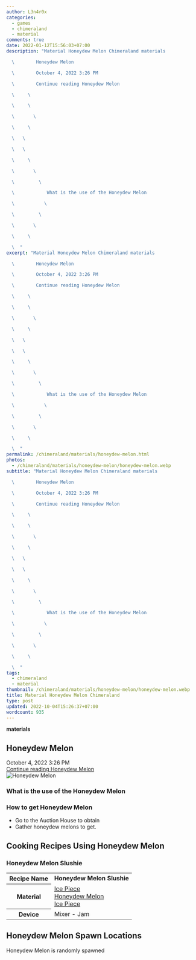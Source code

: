```yaml
---
author: L3n4r0x
categories:
  - games
  - chimeraland
  - material
comments: true
date: 2022-01-12T15:56:03+07:00
description: "Material Honeydew Melon Chimeraland materials

  \        Honeydew Melon

  \        October 4, 2022 3:26 PM

  \        Continue reading Honeydew Melon

  \     \ 

  \     \ 

  \       \ 

  \     \ 

  \   \ 

  \   \ 

  \     \ 

  \       \ 

  \         \ 

  \            What is the use of the Honeydew Melon

  \           \ 

  \         \ 

  \       \ 

  \     \ 

  \  "
excerpt: "Material Honeydew Melon Chimeraland materials

  \        Honeydew Melon

  \        October 4, 2022 3:26 PM

  \        Continue reading Honeydew Melon

  \     \ 

  \     \ 

  \       \ 

  \     \ 

  \   \ 

  \   \ 

  \     \ 

  \       \ 

  \         \ 

  \            What is the use of the Honeydew Melon

  \           \ 

  \         \ 

  \       \ 

  \     \ 

  \  "
permalink: /chimeraland/materials/honeydew-melon.html
photos:
  - /chimeraland/materials/honeydew-melon/honeydew-melon.webp
subtitle: "Material Honeydew Melon Chimeraland materials

  \        Honeydew Melon

  \        October 4, 2022 3:26 PM

  \        Continue reading Honeydew Melon

  \     \ 

  \     \ 

  \       \ 

  \     \ 

  \   \ 

  \   \ 

  \     \ 

  \       \ 

  \         \ 

  \            What is the use of the Honeydew Melon

  \           \ 

  \         \ 

  \       \ 

  \     \ 

  \  "
tags:
  - chimeraland
  - material
thumbnail: /chimeraland/materials/honeydew-melon/honeydew-melon.webp
title: Material Honeydew Melon Chimeraland
type: post
updated: 2022-10-04T15:26:37+07:00
wordcount: 935
---
```


<link
  rel="stylesheet"
  href="https://rawcdn.githack.com/dimaslanjaka/Web-Manajemen/870a349/css/bootstrap-5-3-0-alpha3-wrapper.css"
/>
<section id="bootstrap-wrapper">
  <div data-bs-theme="dark">
    <div
      class="row g-0 border rounded overflow-hidden flex-md-row mb-4 shadow-sm position-relative bg-dark text-light"
    >
      <div class="col p-4 d-flex flex-column position-static">
        <strong class="d-inline-block mb-2 text-success">materials</strong>
        <h2 class="mb-0">Honeydew Melon</h2>
        <div class="mb-1 text-muted">October 4, 2022 3:26 PM</div>
        <a
          href="/chimeraland/materials/honeydew-melon.html"
          class="stretched-link d-none text-primary"
          >Continue reading Honeydew Melon</a
        >
      </div>
      <div class="col-auto d-none d-md-block d-lg-block">
        <img
          src="https://www.webmanajemen.com/chimeraland/materials/honeydew-melon/honeydew-melon.webp"
          alt="Honeydew Melon"
        />
      </div>
    </div>
    <div class="row">
      <div class="col-lg-6 col-12 mb-2">
        <div class="card">
          <div class="card-body">
            <h3 class="card-title">What is the use of the Honeydew Melon</h3>
            <div class="card-text"><ul></ul></div>
          </div>
        </div>
      </div>
      <div class="col-lg-6 col-12 mb-2">
        <div class="card">
          <div class="card-body">
            <h3 class="card-title">How to get Honeydew Melon</h3>
            <div class="card-text">
              <ul>
                <li>Go to the Auction House to obtain</li>
                <li>Gather honeydew melons to get.</li>
              </ul>
            </div>
          </div>
        </div>
      </div>
      <div class="col-12 mb-2">
        <h2 id="cookable">Cooking Recipes Using Honeydew Melon</h2>
        <div id="recipe-honeydew-melon-slushie">
          <h3 id="item-honeydew-melon-slushie">Honeydew Melon Slushie</h3>
          <div class="mb-2">
            <table class="table">
              <tr>
                <th>Recipe Name</th>
                <td><b>Honeydew Melon Slushie</b></td>
              </tr>
              <tr>
                <th>Material</th>
                <td>
                  <a
                    class="text-decoration-none text-primary"
                    href="/chimeraland/materials/ice-piece.html"
                    >Ice Piece</a
                  ><br /><a
                    class="text-decoration-none text-primary"
                    href="/chimeraland/materials/honeydew-melon.html"
                    >Honeydew Melon</a
                  ><br /><a
                    class="text-decoration-none text-primary"
                    href="/chimeraland/materials/ice-piece.html"
                    >Ice Piece</a
                  >
                </td>
              </tr>
              <tr>
                <th>Device</th>
                <td>Mixer - Jam</td>
              </tr>
            </table>
          </div>
        </div>
      </div>
      <div class="col-12 mb-2">
        <h2>Honeydew Melon Spawn Locations</h2>
        <p>Honeydew Melon is randomly spawned</p>
      </div>
    </div>
  </div>
</section>